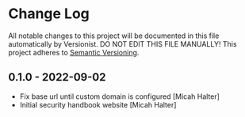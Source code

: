 # Change Log

All notable changes to this project will be documented in this file
automatically by Versionist. DO NOT EDIT THIS FILE MANUALLY!
This project adheres to [Semantic Versioning](http://semver.org/).

## 0.1.0 - 2022-09-02

* Fix base url until custom domain is configured [Micah Halter]
* Initial security handbook website [Micah Halter]
